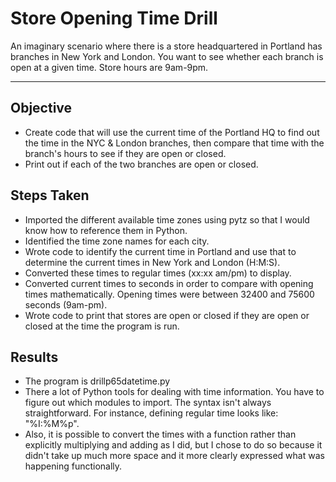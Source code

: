 # Store Opening Time Drill
An imaginary scenario where there is a store headquartered in Portland has branches in New York and London. You want to see whether each branch is open at a given time. Store hours are 9am-9pm.
___
## Objective
* Create code that will use the current time of the Portland HQ to find out the time in the NYC & London branches, then compare that time with the branch's hours to see if they are open or closed.
* Print out if each of the two branches are open or closed.

## Steps Taken
* Imported the different available time zones using pytz so that I would know how to reference them in Python.
* Identified the time zone names for each city.
* Wrote code to identify the current time in Portland and use that to determine the current times in New York and London (H:M:S).
* Converted these times to regular times (xx:xx am/pm) to display.
* Converted current times to seconds in order to compare with opening times mathematically. Opening times were between 32400 and 75600 seconds (9am-pm).
* Wrote code to print that stores are open or closed if they are open or closed at the time the program is run.

## Results
* The program is drillp65datetime.py
* There a lot of Python tools for dealing with time information. You have to figure out which modules to import. The syntax isn't always straightforward. For instance, defining regular time looks like: "%I:%M%p".
* Also, it is possible to convert the times with a function rather than explicitly multiplying and adding as I did, but I chose to do so  because it didn't take up much more space and it more clearly expressed what was happening functionally.
